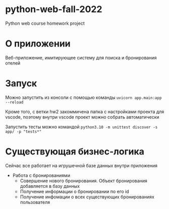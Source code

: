 # python-web-fall-2022
Python web course homework project

# О приложении
Веб-приложение, имитирующее систему для поиска и бронирования отелей 

# Запуск

Можно запустить из консоли с помощью команды `uvicorn app.main:app --reload`

Кроме того, с ветки hw2 закоммичена папка с настройками проекта для vscode, поэтому внутри vscode проект можно собрать автоматически

Запустить тесты можно командой `python3.10 -m unittest discover -s app/ -p "tests*"`

# Существующая бизнес-логика

Сейчас все работает на игрушечной базе данных внутри приложения

- Работа с бронированиями
    - Совершение нового бронирования. Объект бронирования добавляется в базу данных
    - Получение информации о бронировании по его id
    - Получение инфомации о всех существующих бронированиях пользователя
